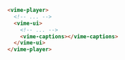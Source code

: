 ```html {5} title="example.html"
<vime-player>
  <!-- ... -->
  <vime-ui>
    <!-- ... -->
    <vime-captions></vime-captions>
  </vime-ui>
</vime-player>
```
